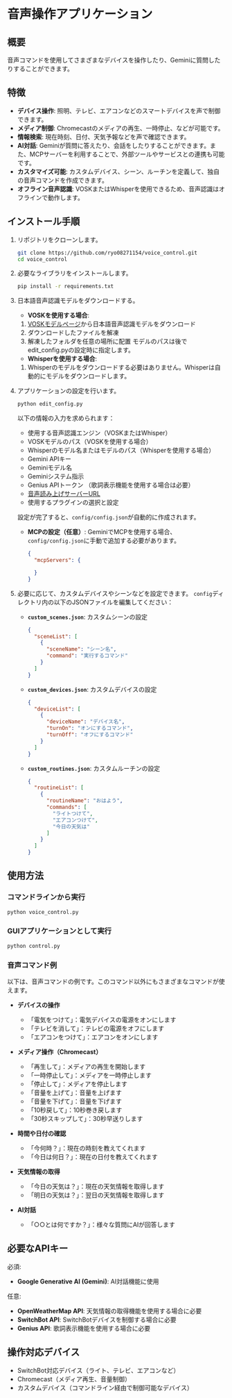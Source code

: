 # 音声操作アプリケーション

## 概要
音声コマンドを使用してさまざまなデバイスを操作したり、Geminiに質問したりすることができます。

## 特徴
- **デバイス操作**: 照明、テレビ、エアコンなどのスマートデバイスを声で制御できます。
- **メディア制御**: Chromecastのメディアの再生、一時停止、などが可能です。
- **情報検索**: 現在時刻、日付、天気予報などを声で確認できます。
- **AI対話**: Geminiが質問に答えたり、会話をしたりすることができます。また、MCPサーバーを利用することで、外部ツールやサービスとの連携も可能です。
- **カスタマイズ可能**: カスタムデバイス、シーン、ルーチンを定義して、独自の音声コマンドを作成できます。
- **オフライン音声認識**: VOSKまたはWhisperを使用できるため、音声認識はオフラインで動作します。

## インストール手順
1. リポジトリをクローンします。
   ```bash
   git clone https://github.com/ryo08271154/voice_control.git
   cd voice_control
   ```

2. 必要なライブラリをインストールします。
   ```bash
   pip install -r requirements.txt
   ```

3. 日本語音声認識モデルをダウンロードする。
   - **VOSKを使用する場合**:
   1. [VOSKモデルページ](https://alphacephei.com/vosk/models)から日本語音声認識モデルをダウンロード
   2. ダウンロードしたファイルを解凍
   3. 解凍したフォルダを任意の場所に配置
   モデルのパスは後でedit_config.pyの設定時に指定します。
   - **Whisperを使用する場合**:
    1. Whisperのモデルをダウンロードする必要はありません。Whisperは自動的にモデルをダウンロードします。

4. アプリケーションの設定を行います。
   ```bash
   python edit_config.py
   ```
   以下の情報の入力を求められます：
   - 使用する音声認識エンジン（VOSKまたはWhisper）
   - VOSKモデルのパス（VOSKを使用する場合）
   - Whisperのモデル名またはモデルのパス（Whisperを使用する場合）
   - Gemini APIキー
   - Geminiモデル名
   - Geminiシステム指示
   - Genius APIトークン （歌詞表示機能を使用する場合は必要）
   - [音声読み上げサーバーURL](https://github.com/ryo08271154/voice_control_server)
   - 使用するプラグインの選択と設定

   設定が完了すると、`config/config.json`が自動的に作成されます。
   - **MCPの設定（任意）**:
      GeminiでMCPを使用する場合、`config/config.json`に手動で追加する必要があります。
     ```json
     {
       "mcpServers": {

       }
     }
     ```

5. 必要に応じて、カスタムデバイスやシーンなどを設定できます。
   `config`ディレクトリ内の以下のJSONファイルを編集してください：

   - **`custom_scenes.json`**: カスタムシーンの設定
     ```json
     {
       "sceneList": [
         {
           "sceneName": "シーン名",
           "command": "実行するコマンド"
         }
       ]
     }
     ```

   - **`custom_devices.json`**: カスタムデバイスの設定
     ```json
     {
       "deviceList": [
         {
           "deviceName": "デバイス名",
           "turnOn": "オンにするコマンド",
           "turnOff": "オフにするコマンド"
         }
       ]
     }
     ```
   - **`custom_routines.json`**: カスタムルーチンの設定
     ```json
     {
       "routineList": [
         {
           "routineName": "おはよう",
           "commands": [
             "ライトつけて",
             "エアコンつけて",
             "今日の天気は"
           ]
         }
       ]
     }
     ```

## 使用方法

### コマンドラインから実行
```bash
python voice_control.py
```

### GUIアプリケーションとして実行
```bash
python control.py
```

### 音声コマンド例
以下は、音声コマンドの例です。このコマンド以外にもさまざまなコマンドが使えます。

- **デバイスの操作**
  - 「電気をつけて」：電気デバイスの電源をオンにします
  - 「テレビを消して」：テレビの電源をオフにします
  - 「エアコンをつけて」：エアコンをオンにします

- **メディア操作（Chromecast）**
  - 「再生して」：メディアの再生を開始します
  - 「一時停止して」：メディアを一時停止します
  - 「停止して」：メディアを停止します
  - 「音量を上げて」：音量を上げます
  - 「音量を下げて」：音量を下げます
  - 「10秒戻して」：10秒巻き戻します
  - 「30秒スキップして」：30秒早送りします

- **時間や日付の確認**
  - 「今何時？」：現在の時刻を教えてくれます
  - 「今日は何日？」：現在の日付を教えてくれます

- **天気情報の取得**
  - 「今日の天気は？」：現在の天気情報を取得します
  - 「明日の天気は？」：翌日の天気情報を取得します

- **AI対話**
  - 「○○とは何ですか？」：様々な質問にAIが回答します

## 必要なAPIキー
必須:
- **Google Generative AI (Gemini)**: AI対話機能に使用

任意:
- **OpenWeatherMap API**: 天気情報の取得機能を使用する場合に必要
- **SwitchBot API**: SwitchBotデバイスを制御する場合に必要
- **Genius API**: 歌詞表示機能を使用する場合に必要

## 操作対応デバイス
- SwitchBot対応デバイス（ライト、テレビ、エアコンなど）
- Chromecast（メディア再生、音量制御）
- カスタムデバイス（コマンドライン経由で制御可能なデバイス）

